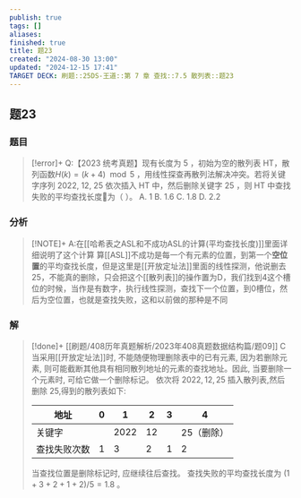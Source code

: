 ```yaml
---
publish: true
tags: []
aliases: 
finished: true
title: 题23
created: "2024-08-30 13:00"
updated: "2024-12-15 17:41"
TARGET DECK: 刷题::25DS-王道::第 7 章 查找::7.5 散列表::题23
---
```

## 题23
### 题目
> [!error]+
> Q:【2023 统考真题】现有长度为 5 ，初始为空的散列表 HT，散列函数$H(k)=(k + 4)\mod5$ ，用线性探查再散列法解决冲突。若将关键字序列 2022, 12, 25 依次插入 HT 中，然后删除关键字 25 ，则 HT 中查找失败的平均查找长度📍为（ ）。
> A. 1 
> B. 1.6 
> C. 1.8 
> D. 2.2
### 分析
> [!NOTE]+
> A:在[[哈希表之ASL和不成功ASL的计算(平均查找长度)]]里面详细说明了这个计算
> 算[[ASL]]不成功是每一个有元素的位置，到第一个**空位置**的平均查找长度，但是这里是[[开放定址法]]里面的线性探测，他说删去25，不能真的删除，只会把这个[[散列表]]的操作置为D，我们找到4这个槽位的时候，当作是有数字，执行线性探测，查找下一个位置，到0槽位，然后为空位置，也就是查找失败，这和以前做的那种是不同
### 解
> [!done]+
> [[刷题/408历年真题解析/2023年408真题数据结构篇/题09]]
> C
> 当采用[[开放定址法]]时, 不能随便物理删除表中的已有元素, 因为若删除元素, 则可能截断其他具有相同散列地址的元素的查找地址。因此, 当要删除一个元素时, 可给它做一个删除标记。 依次将 ${2022},{12},{25}$ 插入散列表,然后删除 25,得到的散列表如下:
> 
> | 地址        | 0   | 1    | 2    | 3   | 4       |
> | ----------- | --- | ---- | ---- | --- | ------- |
> | 关键字      |     | 2022 | 12   |     | 25（删除） |
> | 查找失败次数 | 1   | 3    | 2    | 1   | 2       |
> 
> 当查找位置是删除标记时, 应继续往后查找。
> 查找失败的平均查找长度为 $\left( {1 + 3 + 2 + 1 + 2}\right) /5 = {1.8}$ 。
<!--ID: 1726632849875-->